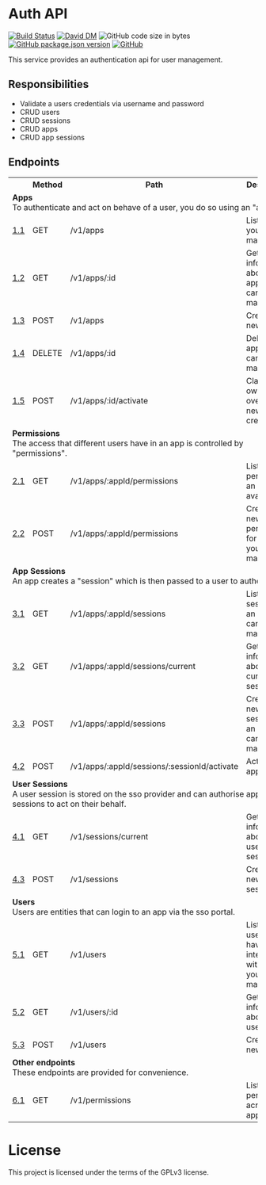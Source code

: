# Auth API
[![Build Status](https://travis-ci.org/markwylde/sso-auth-api.svg?branch=master)](https://travis-ci.org/markwylde/sso-auth-api)
[![David DM](https://david-dm.org/markwylde/sso-auth-api.svg)](https://david-dm.org/markwylde/sso-auth-api)
![GitHub code size in bytes](https://img.shields.io/github/languages/code-size/markwylde/sso-auth-api)
[![GitHub package.json version](https://img.shields.io/github/package-json/v/markwylde/sso-auth-api)](https://github.com/markwylde/sso-auth-api/blob/master/package.json)
[![GitHub](https://img.shields.io/github/license/markwylde/sso-auth-api)](https://github.com/markwylde/sso-auth-api/blob/master/LICENSE)

This service provides an authentication api for user management.

## Responsibilities
- Validate a users credentials via username and password
- CRUD users
- CRUD sessions
- CRUD apps
- CRUD app sessions

## Endpoints

<table>
  <tr>
    <th></th>
    <th>Method</th>
    <th>Path</th>
    <th>Description</th>
  </tr>
  <tr>
    <td colspan=4>
      <strong>Apps</strong></br>
      To authenticate and act on behave of a user, you do so using an "app".
    </td>
  </tr>
  <tr>
    <td><a href="https://www.github.com/markwylde/sso-auth-api">1.1</a></td>
    <td>GET</td>
    <td>/v1/apps</td>
    <td>List all apps you can manage</td>
  </tr>
  <tr>
    <td><a href="https://www.github.com/markwylde/sso-auth-api">1.2</a></td>
    <td>GET</td>
    <td>/v1/apps/:id</td>
    <td>Get information about an app you can manage</td>
  </tr>
  <tr>
    <td><a href="https://www.github.com/markwylde/sso-auth-api">1.3</a></td>
    <td>POST</td>
    <td>/v1/apps </td>
    <td>Create a new app</td>
  </tr>
  <tr>
    <td><a href="https://www.github.com/markwylde/sso-auth-api">1.4</a></td>
    <td>DELETE</td>
    <td>/v1/apps/:id</td>
    <td>Delete an app you can manage</td>
  </tr>
  <tr>
    <td><a href="https://www.github.com/markwylde/sso-auth-api">1.5</a></td>
    <td>POST</td>
    <td>/v1/apps/:id/activate</td>
    <td>Claim ownership over a newly created app</td>
  </tr>
  <tr>
    <td colspan=4>
      <strong>Permissions</strong></br>
      The access that different users have in an app is controlled by "permissions".
    </td>
  </tr>
  <tr>
    <td><a href="https://www.github.com/markwylde/sso-auth-api">2.1</a></td>
    <td>GET</td>
    <td>/v1/apps/:appId/permissions</td>
    <td>List all permissions an app has available</td>
  </tr>
  <tr>
    <td><a href="https://www.github.com/markwylde/sso-auth-api">2.2</a></td>
    <td>POST</td>
    <td>/v1/apps/:appId/permissions</td>
    <td>Create a new permission for an app you manage</td>
  </tr>
  <tr>
    <td colspan=4>
      <strong>App Sessions</strong></br>
      An app creates a "session" which is then passed to a user to authenticate.
    </td>
  </tr>
  <tr>
    <td><a href="https://www.github.com/markwylde/sso-auth-api">3.1</a></td>
    <td>GET</td>
    <td>/v1/apps/:appId/sessions</td>
    <td>List all sessions for an app you can manage</td>
  </tr>
  <tr>
    <td><a href="https://www.github.com/markwylde/sso-auth-api">3.2</a></td>
    <td>GET</td>
    <td>/v1/apps/:appId/sessions/current</td>
    <td>Get information about the current app session</td>
  </tr>
  <tr>
    <td><a href="https://www.github.com/markwylde/sso-auth-api">3.3</a></td>
    <td>POST</td>
    <td>/v1/apps/:appId/sessions</td>
    <td>Create a new app session for an app you can manage</td>
  </tr>
  <tr>
    <td><a href="https://www.github.com/markwylde/sso-auth-api">4.2</a></td>
    <td>POST</td>
    <td>/v1/apps/:appId/sessions/:sessionId/activate</td>
    <td>Activate an app session</td>
  </tr>

  <tr>
    <td colspan=4>
      <strong>User Sessions</strong></br>
      A user session is stored on the sso provider and can authorise app sessions to act on their behalf.
    </td>
  </tr>
  <tr>
    <td><a href="https://www.github.com/markwylde/sso-auth-api">4.1</a></td>
    <td>GET</td>
    <td>/v1/sessions/current</td>
    <td>Get information about your user session</td>
  </tr>
  <tr>
    <td><a href="https://www.github.com/markwylde/sso-auth-api">4.3</a></td>
    <td>POST</td>
    <td>/v1/sessions</td>
    <td>Create a new user session</td>
  </tr>

  <tr>
    <td colspan=4>
      <strong>Users</strong></br>
      Users are entities that can login to an app via the sso portal.
    </td>
  </tr>
  <tr>
    <td><a href="https://www.github.com/markwylde/sso-auth-api">5.1</a></td>
    <td>GET</td>
    <td>/v1/users</td>
    <td>List all users who have interacted with an app your manage</td>
  </tr>
  <tr>
    <td><a href="https://www.github.com/markwylde/sso-auth-api">5.2</a></td>
    <td>GET</td>
    <td>/v1/users/:id</td>
    <td>Get information about a user</td>
  </tr>
  <tr>
    <td><a href="https://www.github.com/markwylde/sso-auth-api">5.3</a></td>
    <td>POST</td>
    <td>/v1/users</td>
    <td>Create a new user</td>
  </tr>

  <tr>
    <td colspan=4>
      <strong>Other endpoints</strong></br>
      These endpoints are provided for convenience.
    </td>
  </tr>
  <tr>
    <td><a href="https://www.github.com/markwylde/sso-auth-api">6.1</a></td>
    <td>GET</td>
    <td>/v1/permissions</td>
    <td>List all permissions across all apps</td>
  </tr>
</table>


# License
This project is licensed under the terms of the GPLv3 license.

